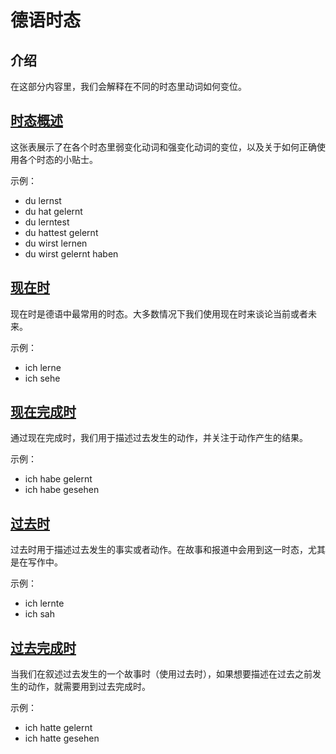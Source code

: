 # 德语时态
## 介绍
在这部分内容里，我们会解释在不同的时态里动词如何变位。

## [时态概述](Overview-of-the-Tenses.md)
这张表展示了在各个时态里弱变化动词和强变化动词的变位，以及关于如何正确使用各个时态的小贴士。

示例：

* du lernst
* du hat gelernt
* du lerntest
* du hattest gelernt
* du wirst lernen
* du wirst gelernt haben

## [现在时](Present-Tense.md)
现在时是德语中最常用的时态。大多数情况下我们使用现在时来谈论当前或者未来。

示例：

* ich lerne
* ich sehe

## [现在完成时](Present-Perfect.md)
通过现在完成时，我们用于描述过去发生的动作，并关注于动作产生的结果。

示例：

* ich habe gelernt
* ich habe gesehen

## [过去时](Simple-Past.md)
过去时用于描述过去发生的事实或者动作。在故事和报道中会用到这一时态，尤其是在写作中。

示例：

* ich lernte
* ich sah

## [过去完成时](Past-Perfect.md)
当我们在叙述过去发生的一个故事时（使用过去时），如果想要描述在过去之前发生的动作，就需要用到过去完成时。

示例：

* ich hatte gelernt
* ich hatte gesehen
